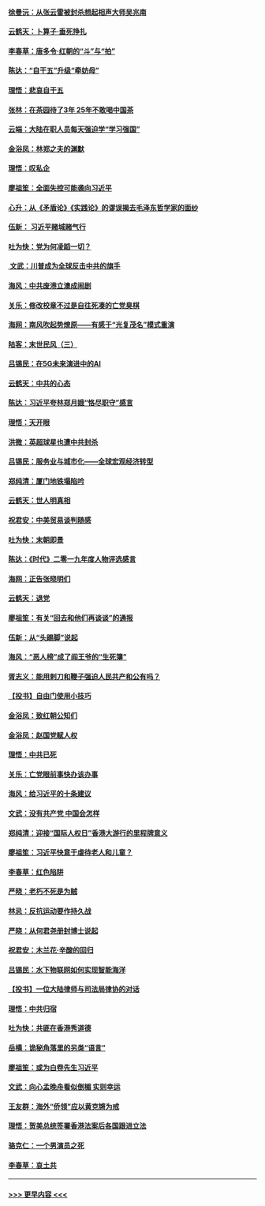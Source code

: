 #### [徐曼沅：从张云雷被封杀想起相声大师吴兆南](../pages/nsc993/n11741816.md?t=12242311) 
#### [云鹤天：卜算子‧垂死挣扎](../pages/nsc993/n11739956.md?t=12242311) 
#### [李春草：唐多令‧红朝的“斗”与“拍”](../pages/nsc993/n11739830.md?t=12242311) 
#### [陈达：“自干五”升级“牵妨母”](../pages/nsc993/n11739724.md?t=12242311) 
#### [理悟：悲哀自干五](../pages/nsc993/n11739547.md?t=12242311) 
#### [张林：在茶园待了3年 25年不敢喝中国茶](../pages/nsc993/n11739240.md?t=12242311) 
#### [云端：大陆在职人员每天强迫学“学习强国”](../pages/nsc993/n11738735.md?t=12242311) 
#### [金浴凤：林郑之夫的渊默](../pages/nsc993/n11737735.md?t=12242311) 
#### [理悟：叹私企](../pages/nsc993/n11737715.md?t=12242311) 
#### [廖祖笙：全面失控可能袭向习近平](../pages/nsc993/n11737704.md?t=12242311) 
#### [心升：从《矛盾论》《实践论》的谬误揭去毛泽东哲学家的面纱](../pages/nsc993/n11736962.md?t=12242311) 
#### [伍新： 习近平赌城赌气行](../pages/nsc993/n11736929.md?t=12242311) 
#### [吐为快：党为何凌蹈一切？](../pages/nsc993/n11736915.md?t=12242311) 
#### [ 文武：川普成为全球反击中共的旗手](../pages/nsc993/n11736882.md?t=12242311) 
#### [海风：中共废港立澳成闹剧](../pages/nsc993/n11735857.md?t=12242311) 
#### [关乐：修改校章不过是自往死凑的亡党臭棋](../pages/nsc993/n11735097.md?t=12242311) 
#### [海网：南风吹起势燎原——有感于“光复茂名”模式重演](../pages/nsc993/n11732308.md?t=12242311) 
#### [陆客：末世民风（三）](../pages/nsc993/n11732211.md?t=12242311) 
#### [吕锡民：在5G未来演进中的AI](../pages/nsc993/n11730010.md?t=12242311) 
#### [云鹤天：中共的心态](../pages/nsc993/n11729906.md?t=12242311) 
#### [陈达：习近平夸林郑月娥“恪尽职守”感言](../pages/nsc993/n11729881.md?t=12242311) 
#### [理悟：天开眼](../pages/nsc993/n11729699.md?t=12242311) 
#### [洪微：英超球星也遭中共封杀](../pages/nsc993/n11727243.md?t=12242311) 
#### [吕锡民：服务业与城市化——全球宏观经济转型](../pages/nsc993/n11725845.md?t=12242311) 
#### [郑纯清：厦门地铁塌陷吟](../pages/nsc993/n11725813.md?t=12242311) 
#### [云鹤天：世人明真相](../pages/nsc993/n11725621.md?t=12242311) 
#### [祝君安：中美贸易谈判随感](../pages/nsc993/n11725609.md?t=12242311) 
#### [吐为快：末朝即景](../pages/nsc993/n11723365.md?t=12242311) 
#### [陈达：《时代》二零一九年度人物评选感言](../pages/nsc993/n11723337.md?t=12242311) 
#### [海网：正告张晓明们](../pages/nsc993/n11723228.md?t=12242311) 
#### [云鹤天：退党](../pages/nsc993/n11723056.md?t=12242311) 
#### [廖祖笙：有关“回去和他们再谈谈”的通报](../pages/nsc993/n11722442.md?t=12242311) 
#### [伍新：从“头踢脚”说起](../pages/nsc993/n11722429.md?t=12242311) 
#### [海风：“恶人榜”成了阎王爷的“生死簿”](../pages/nsc993/n11722272.md?t=12242311) 
#### [胥志义：能用剌刀和鞭子强迫人民共产和公有吗？](../pages/nsc993/n11720569.md?t=12242311) 
#### [【投书】自由门使用小技巧](../pages/nsc993/n11720180.md?t=12242311) 
#### [金浴凤：致红朝公知们](../pages/nsc993/n11720563.md?t=12242311) 
#### [金浴凤：赵国党赋人权](../pages/nsc993/n11720533.md?t=12242311) 
#### [理悟：中共已死](../pages/nsc993/n11720233.md?t=12242311) 
#### [关乐：亡党眼前事快办该办事](../pages/nsc993/n11719160.md?t=12242311) 
#### [海风：给习近平的十条建议](../pages/nsc993/n11717616.md?t=12242311) 
#### [文武：没有共产党 中国会怎样](../pages/nsc993/n11717584.md?t=12242311) 
#### [郑纯清：迎接“国际人权日”香港大游行的里程牌意义](../pages/nsc993/n11717417.md?t=12242311) 
#### [廖祖笙：习近平快意于虐待老人和儿童？](../pages/nsc993/n11715313.md?t=12242311) 
#### [李春草：红色陷阱](../pages/nsc993/n11715029.md?t=12242311) 
#### [严晓：老朽不死是为贼](../pages/nsc993/n11712910.md?t=12242311) 
#### [林忌：反抗运动要作持久战](../pages/nsc993/n11712623.md?t=12242311) 
#### [严晓：从何君尧册封博士说起](../pages/nsc993/n11712465.md?t=12242311) 
#### [祝君安：木兰花·辛酸的回归](../pages/nsc993/n11712381.md?t=12242311) 
#### [吕锡民：水下物联网如何实现智能海洋](../pages/nsc993/n11711158.md?t=12242311) 
#### [【投书】一位大陆律师与司法局律协的对话](../pages/nsc993/n11709675.md?t=12242311) 
#### [理悟：中共归宿](../pages/nsc993/n11710059.md?t=12242311) 
#### [吐为快：共匪在香港秀道德](../pages/nsc993/n11709979.md?t=12242311) 
#### [岳横：诡秘角落里的另类“语言”](../pages/nsc993/n11709792.md?t=12242311) 
#### [廖祖笙：或为白卷先生习近平](../pages/nsc993/n11708330.md?t=12242311) 
#### [文武：向心孟晚舟看似倒楣 实则幸运](../pages/nsc993/n11708236.md?t=12242311) 
#### [王友群：海外“侨领”应以黄克锵为戒](../pages/nsc993/n11706176.md?t=12242311) 
#### [理悟：贺美总统签署香港法案后各国跟进立法](../pages/nsc993/n11706853.md?t=12242311) 
#### [骆克仁：一个男演员之死](../pages/nsc993/n11706677.md?t=12242311) 
#### [李春草：哀土共](../pages/nsc993/n11706255.md?t=12242311) 

----
#### [ >>> 更早内容 <<< ](../indexes/nsc993-earlier.md)
